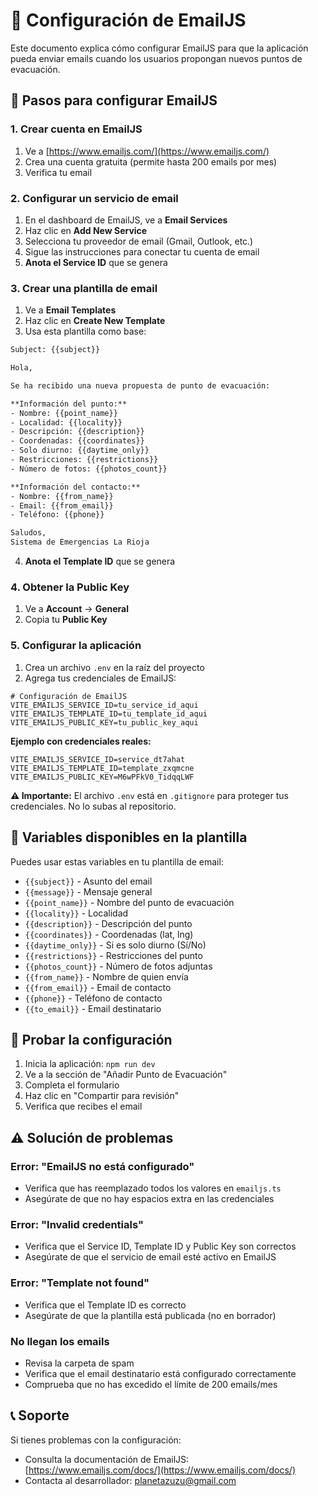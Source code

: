 # 📧 Configuración de EmailJS

Este documento explica cómo configurar EmailJS para que la aplicación pueda enviar emails cuando los usuarios propongan nuevos puntos de evacuación.

## 🚀 Pasos para configurar EmailJS

### 1. Crear cuenta en EmailJS
1. Ve a [https://www.emailjs.com/](https://www.emailjs.com/)
2. Crea una cuenta gratuita (permite hasta 200 emails por mes)
3. Verifica tu email

### 2. Configurar un servicio de email
1. En el dashboard de EmailJS, ve a **Email Services**
2. Haz clic en **Add New Service**
3. Selecciona tu proveedor de email (Gmail, Outlook, etc.)
4. Sigue las instrucciones para conectar tu cuenta de email
5. **Anota el Service ID** que se genera

### 3. Crear una plantilla de email
1. Ve a **Email Templates**
2. Haz clic en **Create New Template**
3. Usa esta plantilla como base:

```html
Subject: {{subject}}

Hola,

Se ha recibido una nueva propuesta de punto de evacuación:

**Información del punto:**
- Nombre: {{point_name}}
- Localidad: {{locality}}
- Descripción: {{description}}
- Coordenadas: {{coordinates}}
- Solo diurno: {{daytime_only}}
- Restricciones: {{restrictions}}
- Número de fotos: {{photos_count}}

**Información del contacto:**
- Nombre: {{from_name}}
- Email: {{from_email}}
- Teléfono: {{phone}}

Saludos,
Sistema de Emergencias La Rioja
```

4. **Anota el Template ID** que se genera

### 4. Obtener la Public Key
1. Ve a **Account** → **General**
2. Copia tu **Public Key**

### 5. Configurar la aplicación
1. Crea un archivo `.env` en la raíz del proyecto
2. Agrega tus credenciales de EmailJS:

```env
# Configuración de EmailJS
VITE_EMAILJS_SERVICE_ID=tu_service_id_aqui
VITE_EMAILJS_TEMPLATE_ID=tu_template_id_aqui
VITE_EMAILJS_PUBLIC_KEY=tu_public_key_aqui
```

**Ejemplo con credenciales reales:**
```env
VITE_EMAILJS_SERVICE_ID=service_dt7ahat
VITE_EMAILJS_TEMPLATE_ID=template_zxqmcne
VITE_EMAILJS_PUBLIC_KEY=M6wPFkV0_TidqqLWF
```

**⚠️ Importante:** El archivo `.env` está en `.gitignore` para proteger tus credenciales. No lo subas al repositorio.

## 🔧 Variables disponibles en la plantilla

Puedes usar estas variables en tu plantilla de email:

- `{{subject}}` - Asunto del email
- `{{message}}` - Mensaje general
- `{{point_name}}` - Nombre del punto de evacuación
- `{{locality}}` - Localidad
- `{{description}}` - Descripción del punto
- `{{coordinates}}` - Coordenadas (lat, lng)
- `{{daytime_only}}` - Si es solo diurno (Sí/No)
- `{{restrictions}}` - Restricciones del punto
- `{{photos_count}}` - Número de fotos adjuntas
- `{{from_name}}` - Nombre de quien envía
- `{{from_email}}` - Email de contacto
- `{{phone}}` - Teléfono de contacto
- `{{to_email}}` - Email destinatario

## 🧪 Probar la configuración

1. Inicia la aplicación: `npm run dev`
2. Ve a la sección de "Añadir Punto de Evacuación"
3. Completa el formulario
4. Haz clic en "Compartir para revisión"
5. Verifica que recibes el email

## ⚠️ Solución de problemas

### Error: "EmailJS no está configurado"
- Verifica que has reemplazado todos los valores en `emailjs.ts`
- Asegúrate de que no hay espacios extra en las credenciales

### Error: "Invalid credentials"
- Verifica que el Service ID, Template ID y Public Key son correctos
- Asegúrate de que el servicio de email esté activo en EmailJS

### Error: "Template not found"
- Verifica que el Template ID es correcto
- Asegúrate de que la plantilla está publicada (no en borrador)

### No llegan los emails
- Revisa la carpeta de spam
- Verifica que el email destinatario está configurado correctamente
- Comprueba que no has excedido el límite de 200 emails/mes

## 📞 Soporte

Si tienes problemas con la configuración:
- Consulta la documentación de EmailJS: [https://www.emailjs.com/docs/](https://www.emailjs.com/docs/)
- Contacta al desarrollador: planetazuzu@gmail.com
